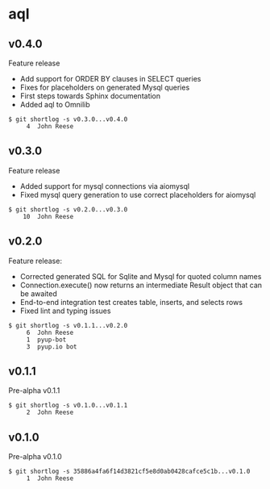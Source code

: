 aql
===

v0.4.0
------

Feature release

- Add support for ORDER BY clauses in SELECT queries
- Fixes for placeholders on generated Mysql queries
- First steps towards Sphinx documentation
- Added aql to Omnilib

```
$ git shortlog -s v0.3.0...v0.4.0
     4	John Reese
```


v0.3.0
------

Feature release

- Added support for mysql connections via aiomysql
- Fixed mysql query generation to use correct placeholders for aiomysql

```
$ git shortlog -s v0.2.0...v0.3.0
    10	John Reese
```


v0.2.0
------

Feature release:

- Corrected generated SQL for Sqlite and Mysql for quoted column names
- Connection.execute() now returns an intermediate Result object that
  can be awaited
- End-to-end integration test creates table, inserts, and selects rows
- Fixed lint and typing issues

```
$ git shortlog -s v0.1.1...v0.2.0
     6	John Reese
     1	pyup-bot
     3	pyup.io bot
```


v0.1.1
------

Pre-alpha v0.1.1

```
$ git shortlog -s v0.1.0...v0.1.1
     2	John Reese
```


v0.1.0
------

Pre-alpha v0.1.0

```
$ git shortlog -s 35886a4fa6f14d3821cf5e8d0ab0428cafce5c1b...v0.1.0
     1	John Reese
```


